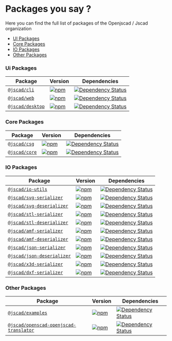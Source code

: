 # Packages you say ?
Here you can find the full list of packages of the Openjscad / Jscad organization

- [UI Packages](#ui-packages)
- [Core Packages](#core-packages)
- [IO Packages](#io-packages)
- [Other Packages](#other-packages)

### Ui Packages

| Package | Version | Dependencies |
|--------|-------|------------|
| [`@jscad/cli`](/packages/cli) | [![npm](https://img.shields.io/npm/v/@jscad/cli.svg?maxAge=2592000)](https://www.npmjs.com/package/@jscad/cli) | [![Dependency Status](https://david-dm.org/jscad/jscad.svg?path=packages/cli)](https://david-dm.org/jscad/jscad?path=packages/cli) |
| [`@jscad/web`](/packages/web) | [![npm](https://img.shields.io/npm/v/@jscad/web.svg?maxAge=2592000)](https://www.npmjs.com/package/@jscad/web) | [![Dependency Status](https://david-dm.org/jscad/jscad.svg?path=packages/web)](https://david-dm.org/jscad/jscad?path=packages/web) |
| [`@jscad/desktop`](https://github.com/jscad/jscad-desktop) | [![npm](https://img.shields.io/npm/v/@jscad/desktop.svg?maxAge=2592000)](https://www.npmjs.com/package/@jscad/desktop) | [![Dependency Status](https://david-dm.org/jscad/jscad.svg?path=packages/desktop)](https://david-dm.org/jscad/jscad?path=packages/desktop) |

### Core Packages

| Package | Version | Dependencies |
|--------|-------|------------|
| [`@jscad/csg`](https://github.com/jscad/csg.js) | [![npm](https://img.shields.io/npm/v/@jscad/csg.svg?maxAge=2592000)](https://www.npmjs.com/package/@jscad/csg) | [![Dependency Status](https://david-dm.org/jscad/csg.js.svg)](https://david-dm.org/jscad/csg.js) |
| [`@jscad/core`](/packages/core) | [![npm](https://img.shields.io/npm/v/@jscad/core.svg?maxAge=2592000)](https://www.npmjs.com/package/@jscad/core) | [![Dependency Status](https://david-dm.org/jscad/jscad.svg?path=packages/core)](https://david-dm.org/jscad/jscad?path=packages/core) |

### IO Packages

| Package | Version | Dependencies |
|--------|-------|------------|
| [`@jscad/io-utils`](https://github.com/jscad/io/tree/master/packages/io-utils) | [![npm](https://img.shields.io/npm/v/@jscad/io-utils.svg?maxAge=2592000)](https://www.npmjs.com/package/@jscad/io-utils) | [![Dependency Status](https://david-dm.org/jscad/io.svg?path=packages/io-utils)](https://david-dm.org/jscad/io?path=packages/io-utils) |
| [`@jscad/svg-serializer`](https://github.com/jscad/io/tree/master/packages/svg-serializer) | [![npm](https://img.shields.io/npm/v/@jscad/svg-serializer.svg?maxAge=2592000)](https://www.npmjs.com/package/@jscad/svg-serializer) | [![Dependency Status](https://david-dm.org/jscad/io.svg?path=packages/svg-serializer)](https://david-dm.org/jscad/io?path=packages/svg-serializer) |
| [`@jscad/svg-deserializer`](https://github.com/jscad/io/tree/master/packages/svg-deserializer) | [![npm](https://img.shields.io/npm/v/@jscad/svg-deserializer.svg?maxAge=2592000)](https://www.npmjs.com/package/@jscad/svg-deserializer) | [![Dependency Status](https://david-dm.org/jscad/io.svg?path=packages/svg-deserializer)](https://david-dm.org/jscad/io?path=packages/svg-deserializer) |
| [`@jscad/stl-serializer`](https://github.com/jscad/io/tree/master/packages/stl-serializer) | [![npm](https://img.shields.io/npm/v/@jscad/stl-serializer.svg?maxAge=2592000)](https://www.npmjs.com/package/@jscad/stl-serializer) | [![Dependency Status](https://david-dm.org/jscad/io.svg?path=packages/stl-serializer)](https://david-dm.org/jscad/io?path=packages/stl-serializer) |
| [`@jscad/stl-deserializer`](https://github.com/jscad/io/tree/master/packages/stl-deserializer) | [![npm](https://img.shields.io/npm/v/@jscad/stl-deserializer.svg?maxAge=2592000)](https://www.npmjs.com/package/@jscad/stl-deserializer) | [![Dependency Status](https://david-dm.org/jscad/io.svg?path=packages/stl-deserializer)](https://david-dm.org/jscad/io?path=packages/stl-deserializer) |
| [`@jscad/amf-serializer`](https://github.com/jscad/io/tree/master/packages/amf-serializer) | [![npm](https://img.shields.io/npm/v/@jscad/amf-serializer.svg?maxAge=2592000)](https://www.npmjs.com/package/@jscad/amf-serializer) | [![Dependency Status](https://david-dm.org/jscad/io.svg?path=packages/amf-serializer)](https://david-dm.org/jscad/io?path=packages/amf-serializer) |
| [`@jscad/amf-deserializer`](https://github.com/jscad/io/tree/master/packages/amf-deserializer) | [![npm](https://img.shields.io/npm/v/@jscad/amf-deserializer.svg?maxAge=2592000)](https://www.npmjs.com/package/@jscad/amf-deserializer) | [![Dependency Status](https://david-dm.org/jscad/io.svg?path=packages/amf-deserializer)](https://david-dm.org/jscad/io?path=packages/amf-deserializer) |
| [`@jscad/json-serializer`](https://github.com/jscad/io/tree/master/packages/json-serializer) | [![npm](https://img.shields.io/npm/v/@jscad/json-serializer.svg?maxAge=2592000)](https://www.npmjs.com/package/@jscad/json-serializer) | [![Dependency Status](https://david-dm.org/jscad/io.svg?path=packages/json-serializer)](https://david-dm.org/jscad/io?path=packages/json-serializer) |
| [`@jscad/json-deserializer`](https://github.com/jscad/io/tree/master/packages/json-deserializer) | [![npm](https://img.shields.io/npm/v/@jscad/json-deserializer.svg?maxAge=2592000)](https://www.npmjs.com/package/@jscad/json-deserializer) | [![Dependency Status](https://david-dm.org/jscad/io.svg?path=packages/json-deserializer)](https://david-dm.org/jscad/io?path=packages/json-deserializer) |
| [`@jscad/x3d-serializer`](https://github.com/jscad/io/tree/master/packages/x3d-serializer) | [![npm](https://img.shields.io/npm/v/@jscad/x3d-serializer.svg?maxAge=2592000)](https://www.npmjs.com/package/@jscad/x3d-serializer) | [![Dependency Status](https://david-dm.org/jscad/io.svg?path=packages/x3d-serializer)](https://david-dm.org/jscad/io?path=packages/x3d-serializer) |
| [`@jscad/dxf-serializer`](https://github.com/jscad/io/tree/master/packages/dxf-serializer) | [![npm](https://img.shields.io/npm/v/@jscad/dxf-serializer.svg?maxAge=2592000)](https://www.npmjs.com/package/@jscad/dxf-serializer) | [![Dependency Status](https://david-dm.org/jscad/io.svg?path=packages/dxf-serializer)](https://david-dm.org/jscad/io?path=packages/dxf-serializer) |


### Other Packages

| Package | Version | Dependencies |
|--------|-------|------------|
| [`@jscad/examples`](/packages/examples) | [![npm](https://img.shields.io/npm/v/@jscad/examples.svg?maxAge=2592000)](https://www.npmjs.com/package/@jscad/examples) | [![Dependency Status](https://david-dm.org/jscad/jscad.svg?path=packages/examples)](https://david-dm.org/jscad/jscad?path=packages/examples) |
| [`@jscad/openscad-openjscad-translator`](https://github.com/jscad/openscad-openjscad-translator) | [![npm](https://img.shields.io/npm/v/@jscad/openscad-openjscad-translator.svg?maxAge=2592000)](https://www.npmjs.com/package/@jscad/openscad-openjscad-translator) | [![Dependency Status](https://david-dm.org/jscad/jscad.svg)](https://david-dm.org/jscad/openscad-openjscad-translator) |


